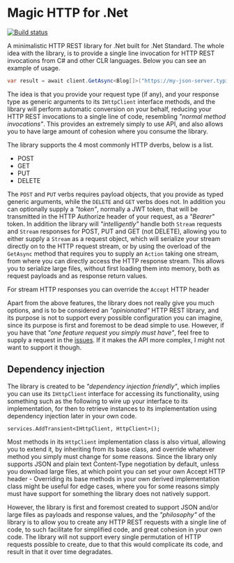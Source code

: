 
# Magic HTTP for .Net

[![Build status](https://travis-ci.org/polterguy/magic.http.svg?master)](https://travis-ci.org/polterguy/magic.http)

A minimalistic HTTP REST library for .Net built for .Net Standard. The whole idea with the library, is to provide a
single line invocation for HTTP REST invocations from C# and other CLR languages. Below you can see an example of usage.

```csharp
var result = await client.GetAsync<Blog[]>("https://my-json-server.typicode.com/typicode/demo/posts");
```

The idea is that you provide your request type (if any), and your response type as generic arguments to its
`IHttpClient` interface methods, and the library will perform automatic conversion on your behalf, reducing your
HTTP REST invocations to a single line of code, resembling _"normal method invocations"_. This provides an
extremely simply to use API, and also allows you to have large amount of cohesion where you consume the library.

The library supports the 4 most commonly HTTP dverbs, below is a list.

* POST
* GET
* PUT
* DELETE

The `POST` and `PUT` verbs requires payload objects, that you provide as typed generic arguments, while the `DELETE` and `GET`
verbs does not. In addition you can optionally supply a _"token"_, normally a JWT token, that will be transmitted in the
HTTP Authorize header of your request, as a _"Bearer"_ token. In addition the library will _"intelligently"_ handle both `Stream`
requests and `Stream` responses for POST, PUT and GET (not DELETE), allowing you to either supply a `Stream` as a request
object, which will serialize your stream directly on to the HTTP request stream, or by using the overload of the `GetAsync`
method that requires you to supply an `Action` taking one stream, from where you can directly access the HTTP response stream.
This allows you to serialize large files, without first loading them into memory, both as request payloads and as response
return values.

For stream HTTP responses you can override the `Accept` HTTP header

Apart from the above features, the library does not really give you much options, and is to be considered an _"opinionated"_
HTTP REST library, and its purpose is not to support every possible configuration you can imagine, since its purpose
is first and foremost to be dead simple to use. However, if you have that _"one feature request you simply must have"_, feel free
to supply a request in the [issues](https://github.com/polterguy/magic.http/issues). If it makes the API more complex,
I might not want to support it though.

## Dependency injection

The library is created to be _"dependency injection friendly"_, which implies you can use its `IHttpClient` interface
for accessing its functionality, using something such as the following to wire up your interface to its implementation,
for then to retrieve instances to its implementation using dependency injection later in your own code.

```code
services.AddTransient<IHttpClient, HttpClient>();
```

Most methods in its `HttpClient` implementation class is also virtual, allowing you to extend it, by inheriting from
its base class, and override whatever method you simply must change for some reasons. Since the library only supports
JSON and plain text Content-Type negotiation by default, unless you download large files, at which point you can set
your own Accept HTTP header - Overriding its base methods in your own derived implementation class might be useful for
edge cases, where you for some reasons simply must have support for something the library does not natively support.

However, the library is first and foremost created to support JSON and/or large files as payloads and response values,
and the _"philosophy"_ of the library is to allow you to create any HTTP REST requests with a single line of code, to
such facilitate for simplified code, and great cohesion in your own code. The library will not support every single
permutation of HTTP requests possible to create, due to that this would complicate its code, and result in that it over
time degradates.
